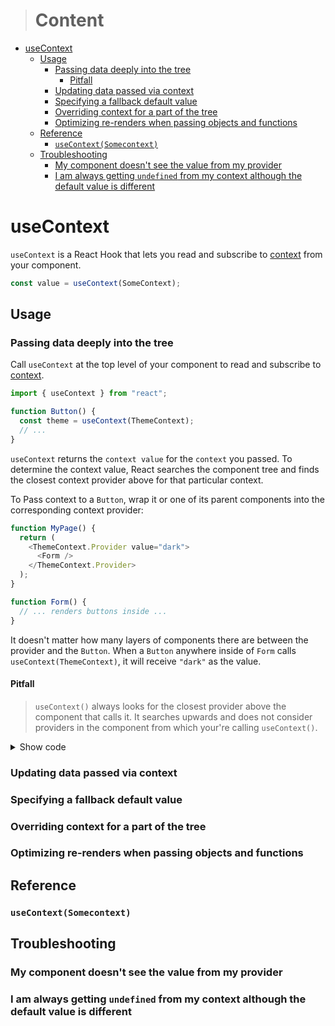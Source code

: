 > # Content

- [useContext](#usecontext)
  - [Usage](#usage)
    - [Passing data deeply into the tree](#passing-data-deeply-into-the-tree)
      - [Pitfall](#pitfall)
    - [Updating data passed via context](#updating-data-passed-via-context)
    - [Specifying a fallback default value](#specifying-a-fallback-default-value)
    - [Overriding context for a part of the tree](#overriding-context-for-a-part-of-the-tree)
    - [Optimizing re-renders when passing objects and functions](#optimizing-re-renders-when-passing-objects-and-functions)
  - [Reference](#reference)
    - [`useContext(Somecontext)`](#usecontextsomecontext)
  - [Troubleshooting](#troubleshooting)
    - [My component doesn't see the value from my provider](#my-component-doesnt-see-the-value-from-my-provider)
    - [I am always getting `undefined` from my context although the default value is different](#i-am-always-getting-undefined-from-my-context-although-the-default-value-is-different)


# useContext

`useContext` is a React Hook that lets you read and subscribe to [context](https://beta.reactjs.org/learn/passing-data-deeply-with-context) from your component.

```js
const value = useContext(SomeContext); 
```

## Usage

### Passing data deeply into the tree

Call `useContext` at the top level of your component to read and subscribe to [context](https://beta.reactjs.org/learn/passing-data-deeply-with-context).

```javascript
import { useContext } from "react";

function Button() {
  const theme = useContext(ThemeContext);
  // ...
}
```

`useContext` returns the `context value` for the `context` you passed. To determine the context value, React searches the component tree and finds the closest context provider above for that particular context.

To Pass context to a `Button`, wrap it or one of its parent components into the corresponding context provider:

```javascript
function MyPage() {
  return (
    <ThemeContext.Provider value="dark">
      <Form />
    </ThemeContext.Provider>
  );
}

function Form() {
  // ... renders buttons inside ...
}
```

It doesn't matter how many layers of components there are between the provider and the `Button`. When a `Button` anywhere inside of `Form` calls `useContext(ThemeContext)`, it will receive `"dark"` as the value.

#### Pitfall

> `useContext()` always looks for the closest provider above the component that calls it. It searches upwards and does not consider providers in the component from which your're calling `useContext()`.

<details>
  <summary>Show code</summary>

  <br>

  ```javascript
  import { createContext, useContext } from "react";

  const ThemeContext = createContext(null);

  export function MyApp() {
    return (
      <ThemeContext.Provider value="dark">
        <Form />
      </ThemeContext.Provider>
    );
  }

  function Form() {
    return (
      <Panel title="Welcome">
        <Button>Sign up</Button>
        <Button>Sign in</Button>
      </Panel>
    );
  }

  function Panel({ title, children }) {
    const theme = useContext(ThemeContext);
    const className = "panel-" + theme;
    return (
      <section className={className}>
        <h1>{title}</h1>
        {children}
      </section>
    );
  }
  ```
</details>

### Updating data passed via context

### Specifying a fallback default value

### Overriding context for a part of the tree

### Optimizing re-renders when passing objects and functions

## Reference

### `useContext(Somecontext)`

## Troubleshooting

### My component doesn't see the value from my provider

### I am always getting `undefined` from my context although the default value is different